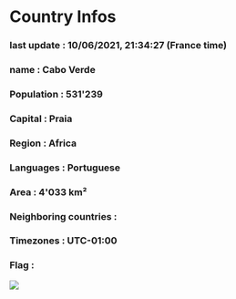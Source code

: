 # Country  Infos
### last update : 10/06/2021, 21:34:27 (France time)

### name : Cabo Verde
### Population : 531'239
### Capital : Praia
### Region : Africa
### Languages : Portuguese
### Area : 4'033 km²
### Neighboring countries : 
### Timezones : UTC-01:00

### Flag :
![](https://restcountries.eu/data/cpv.svg)